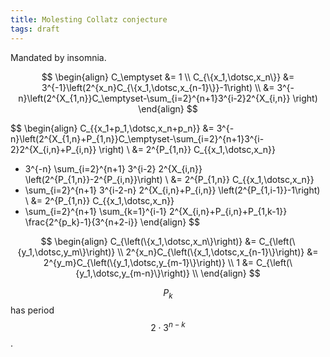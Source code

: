 ```yaml
---
title: Molesting Collatz conjecture
tags: draft
---
```


Mandated by insomnia.

$$
\begin{align}
C_\emptyset
  &= 1 \\
C_{\{x_1,\dotsc,x_n\}}
  &= 3^{-1}\left(2^{x_n}C_{\{x_1,\dotsc,x_{n-1}\}}-1\right) \\
  &= 3^{-n}\left(2^{X_{1,n}}C_\emptyset-\sum_{i=2}^{n+1}3^{i-2}2^{X_{i,n}} \right)
\end{align}
$$

$$
\begin{align}
C_{\{x_1+p_1,\dotsc,x_n+p_n\}}
  &= 3^{-n}\left(2^{X_{1,n}+P_{1,n}}C_\emptyset-\sum_{i=2}^{n+1}3^{i-2}2^{X_{i,n}+P_{i,n}} \right) \\
  &= 2^{P_{1,n}} C_{\{x_1,\dotsc,x_n\}}
   + 3^{-n} \sum_{i=2}^{n+1} 3^{i-2} 2^{X_{i,n}}
       \left(2^{P_{1,n}}-2^{P_{i,n}}\right) \\
  &= 2^{P_{1,n}} C_{\{x_1,\dotsc,x_n\}}
   + \sum_{i=2}^{n+1} 3^{i-2-n} 2^{X_{i,n}+P_{i,n}}
       \left(2^{P_{1,i-1}}-1\right) \\
  &= 2^{P_{1,n}} C_{\{x_1,\dotsc,x_n\}}
   + \sum_{i=2}^{n+1} \sum_{k=1}^{i-1}
       2^{X_{i,n}+P_{i,n}+P_{1,k-1}}
       \frac{2^{p_k}-1}{3^{n+2-i}}
\end{align}
$$

$$
\begin{align}
C_{\left(\{x_1,\dotsc,x_n\}\right)}
  &= C_{\left(\{y_1,\dotsc,y_m\}\right)} \\
2^{x_n}C_{\left(\{x_1,\dotsc,x_{n-1}\}\right)}
  &= 2^{y_m}C_{\left(\{y_1,\dotsc,y_{m-1}\}\right)} \\
1
  &= C_{\left(\{y_1,\dotsc,y_{m-n}\}\right)} \\
\end{align}
$$

$$P_k$$ has period $$2\cdot 3^{n-k}$$.